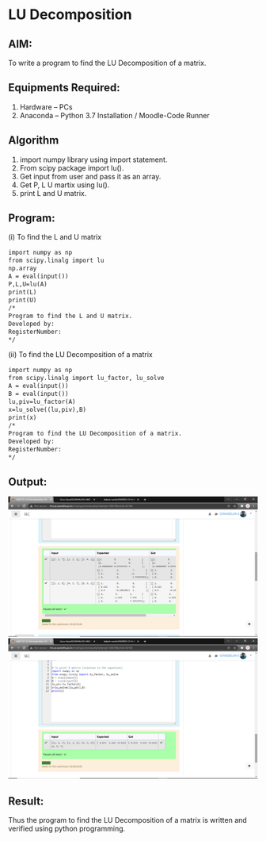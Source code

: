 # LU Decomposition 

## AIM:
To write a program to find the LU Decomposition of a matrix.

## Equipments Required:
1. Hardware – PCs
2. Anaconda – Python 3.7 Installation / Moodle-Code Runner

## Algorithm
1. import numpy library using import statement.
2. From scipy package import lu().
3. Get input from user and pass it as an array.
4. Get P, L U martix using lu().
5. print L and U matrix.

## Program:
(i) To find the L and U matrix
```
import numpy as np
from scipy.linalg import lu
np.array
A = eval(input())
P,L,U=lu(A)
print(L)
print(U)
/*
Program to find the L and U matrix.
Developed by: 
RegisterNumber: 
*/
```
(ii) To find the LU Decomposition of a matrix
```
import numpy as np
from scipy.linalg import lu_factor, lu_solve
A = eval(input())
B = eval(input())
lu,piv=lu_factor(A)
x=lu_solve((lu,piv),B)
print(x)
/*
Program to find the LU Decomposition of a matrix.
Developed by: 
RegisterNumber: 
*/
```

## Output:
![lu decomposition](output1.png)
![lu decomposition](output2.png)

## Result:
Thus the program to find the LU Decomposition of a matrix is written and verified using python programming.

